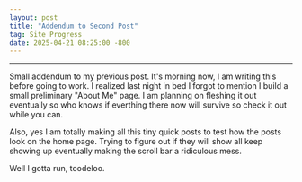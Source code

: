 ```yaml
---
layout: post
title: "Addendum to Second Post"
tag: Site Progress
date: 2025-04-21 08:25:00 -800
---
```

---
Small addendum to my previous post. It's morning now, I am writing this before going to work. I realized last night in bed I forgot to mention I build a small preliminary "About Me" page. I am planning on fleshing it out eventually so who knows if everthing there now will survive so check it out while you can. 

Also, yes I am totally making all this tiny quick posts to test how the posts look on the home page. Trying to figure out if they will show all keep showing up eventually making the 
scroll bar a ridiculous mess. 

Well I gotta run, toodeloo.
